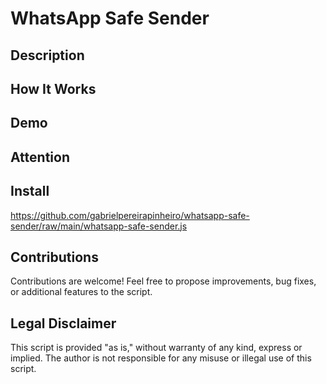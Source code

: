 # WhatsApp Safe Sender
## Description

## How It Works

## Demo


## Attention

## Install
https://github.com/gabrielpereirapinheiro/whatsapp-safe-sender/raw/main/whatsapp-safe-sender.js


## Contributions
Contributions are welcome! Feel free to propose improvements, bug fixes, or additional features to the script.

## Legal Disclaimer
This script is provided "as is," without warranty of any kind, express or implied. The author is not responsible for any misuse or illegal use of this script.

